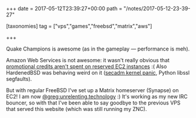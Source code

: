 +++
date = 2017-05-12T23:39:27+00:00
path = "/notes/2017-05-12-23-39-27"

[taxonomies]
tag = ["vps","games","freebsd","matrix","aws"]

+++

<p>Quake Champions is awesome (as in the gameplay — performance is meh).</p>
<p>Amazon Web Services is not awesome: it wasn't really obvious that <a href="https://aws.amazon.com/premiumsupport/knowledge-center/credits-ri/">promotional credits aren't spent on reserved EC2 instances</a> :( Also HardenedBSD was behaving weird on it (<a href="https://github.com/HardenedBSD/secadm/issues/36">secadm kernel panic</a>, Python libssl segfaults).</p>
<p>But with regular FreeBSD I've set up a Matrix homeserver (Synapse) on EC2! I am now <a href="https://matrix.to/#/@greg:unrelenting.technology">@greg:unrelenting.technology</a> :) It's working as my new IRC bouncer, so with that I've been able to say goodbye to the previous VPS that served this website (which was still running my ZNC).</p>